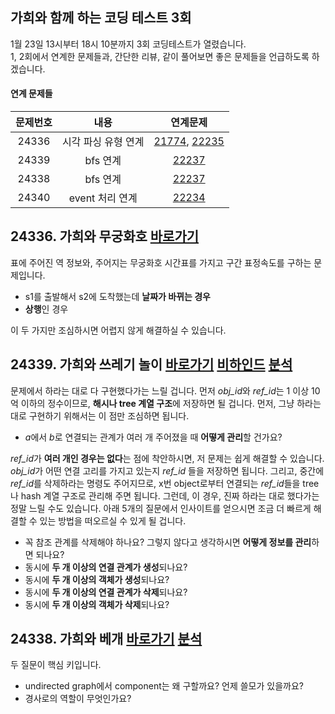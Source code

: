 ## 가희와 함께 하는 코딩 테스트 3회 
1월 23일 13시부터 18시 10분까지 3회 코딩테스트가 열렸습니다.   
1, 2회에서 연계한 문제들과, 간단한 리뷰, 같이 풀어보면 좋은 문제들을 언급하도록 하겠습니다.

#### 연계 문제들
|문제번호|내용|연계문제|
|:------:|:-------------:|:-----:|
|24336|시각 파싱 유형 연계|[21774](https://www.acmicpc.net/problem/21774), [22235](https://www.acmicpc.net/problem/21774)|
|24339|bfs 연계|[22237](https://www.acmicpc.net/problem/22237)|
|24338|bfs 연계|[22237](https://www.acmicpc.net/problem/22237)|
|24340|event 처리 연계|[22234](https://www.acmicpc.net/problem/22234)|

## 24336. 가희와 무궁화호 [바로가기](https://www.acmicpc.net/problem/24336)
표에 주어진 역 정보와, 주어지는 무궁화호 시간표를 가지고 구간 표정속도를 구하는 문제입니다.
* s1를 출발해서 s2에 도착했는데 **날짜가 바뀌는 경우**
* **상행**인 경우

이 두 가지만 조심하시면 어렵지 않게 해결하실 수 있습니다.

## 24339. 가희와 쓰레기 놀이 [바로가기](https://www.acmicpc.net/problem/24339) [비하인드](https://codingdog.tistory.com/659) [분석](https://codingdog.tistory.com/660) 
문제에서 하라는 대로 다 구현했다가는 느릴 겁니다. 먼저 *obj_id*와 *ref_id*는 1 이상 10억 이하의 정수이므로, **해시나 tree 계열 구조**에 저장하면 될 겁니다. 먼저, 그냥 하라는 대로 구현하기 위해서는 이 점만 조심하면 됩니다.
* *a*에서 *b*로 연결되는 관계가 여러 개 주어졌을 때 **어떻게 관리**할 건가요?

*ref_id*가 **여러 개인 경우는 없다**는 점에 착안하시면, 저 문제는 쉽게 해결할 수 있습니다. *obj_id*가 어떤 연결 고리를 가지고 있는지 *ref_id* 들을 저장하면 됩니다. 그리고, 중간에 *ref_id*를 삭제하라는 명령도 주어지므로, x번 object로부터 연결되는 *ref_id*들을 tree나 hash 계열 구조로 관리해 주면 됩니다. 그런데, 이 경우, 진짜 하라는 대로 했다가는 정말 느릴 수도 있습니다. 아래 5개의 질문에서 인사이트를 얻으시면 조금 더 빠르게 해결할 수 있는 방법을 떠오르실 수 있게 될 겁니다.
* 꼭 참조 관계를 삭제해야 하나요? 그렇지 않다고 생각하시면 **어떻게 정보를 관리**하면 되나요?
* 동시에 **두 개 이상의 연결 관계가 생성**되나요?
* 동시에 **두 개 이상의 객체가 생성**되나요?
* 동시에 **두 개 이상의 연결 관계가 삭제**되나요?
* 동시에 **두 개 이상의 객체가 삭제**되나요?

## 24338. 가희와 베개 [바로가기](https://www.acmicpc.net/problem/24338) [분석](https://codingdog.tistory.com/657)  
두 질문이 핵심 키입니다.
* undirected graph에서 component는 왜 구할까요? 언제 쓸모가 있을까요?
* 경사로의 역할이 무엇인가요?
